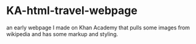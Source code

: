 # KA-html-travel-webpage

an early webpage I made on Khan Academy that pulls some images from wikipedia and has some markup and styling.
